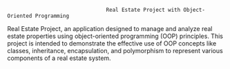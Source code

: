                                     Real Estate Project with Object-Oriented Programming
                                               

 Real Estate Project, an application designed to manage and analyze real estate properties using object-oriented programming (OOP) principles. 
 This project is intended to demonstrate the effective use of OOP concepts like classes, inheritance, encapsulation, and polymorphism to represent various components of a real estate system.


      
